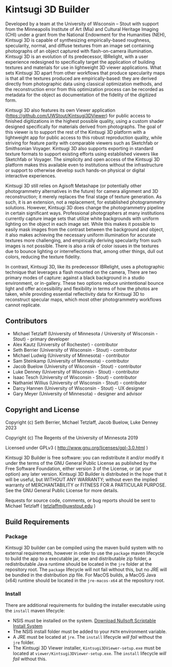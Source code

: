# Kintsugi 3D Builder

Developed by a team at the University of Wisconsin – Stout with support from the Minneapolis Institute of Art (Mia) and Cultural Heritage Imaging (CHI) under a grant from the National Endowment for the Humanities (NEH), Kintsugi 3D is capable of synthesizing empirically-based roughness, specularity, normal, and diffuse textures from an image set containing photographs of an object captured with flash-on-camera illumination. Kintsugi 3D is an evolution of its predecessor, IBRelight, with a user experience redesigned to specifically target the application of building textures and materials for use in lightweight 3D viewer applications. What sets Kintsugi 3D apart from other workflows that produce specularity maps is that all the textures produced are empirically-based: they are derived directly from photographic data using classical optimization methods, and the reconstruction error from this optimization process can be recorded as metadata for the object as documentation of the fidelity of the digitized form. 

Kintsugi 3D also features its own Viewer application (https://github.com/UWStout/Kintsugi3DViewer) for public access to finished digitizations in the highest possible quality, using a custom shader designed specifically for materials derived from photographs. The goal of this viewer is to support the rest of the Kintsugi 3D platform with a lightweight app for public access to this robust reproduction quality, while striving for feature parity with comparable viewers such as Sketchfab or Smithsonian Voyager. Kintsugi 3D also supports exporting in standard texture formats to support existing efforts using established viewers like Sketchfab or Voyager. The simplicity and open access of the Kintsugi 3D platform makes this available even to institutions without the infrastructure or support to otherwise develop such hands-on physical or digital interactive experiences.

Kintsugi 3D still relies on Agisoft Metashape (or potentially other photogrammetry alternatives in the future) for camera alignment and 3D reconstruction; it merely replaces the final stage of texture generation. As such, it is an extension, not a replacement, for established photogrammetry solutions. However, Kintsugi 3D does change the photogrammetry pipeline in certain significant ways. Professional photographers at many institutions currently capture image sets that utilize white backgrounds with uniform lighting on the object in each image set. While this makes it possible to easily mask images from the contrast between the background and object, it also makes achieving the necessary uniform illumination for accurate textures more challenging, and empirically deriving specularity from such images is not possible. There is also a risk of color issues in the textures due to bounce lighting or interreflections  that, among other things, dull out colors, reducing the texture fidelity. 

In contrast, Kintsugi 3D, like its predecessor IBRelight, uses a photographic technique that leverages a flash mounted on the camera, There are two primary modes of capture: against a black background in a studio environment, or in-gallery. These two options reduce unintentional bounce light and offer accessibility and flexibility in terms of how the photos are taken, while providing essential reflectivity data for Kintsugi 3D to reconstruct specular maps, which most other photogrammetry workflows cannot replicate. 

## Contributors
- Michael Tetzlaff (University of Minnesota / University of Wisconsin - Stout) - primary developer
- Alex Kautz (University of Rochester) - contributor
- Seth Berrier (University of Wisconsin - Stout) - contributor
- Michael Ludwig (University of Minnesota) - contributor
- Sam Steinkamp (University of Minnesota) - contributor
- Jacob Buelow (University of Wisconsin - Stout) - contributor
- Luke Denney (University of Wisconsin - Stout) - contributor
- Isaac Tesch (University of Wisconsin - Stout) - contributor
- Nathaniel Willius (University of Wisconsin - Stout) - contributor
- Darcy Hannen (University of Wisconsin - Stout) - UX designer
- Gary Meyer (University of Minnesota) - designer and advisor

## Copyright and License

Copyright (c) Seth Berrier, Michael Tetzlaff, Jacob Buelow, Luke Denney 2023

Copyright (c) The Regents of the University of Minnesota 2019

Licensed under GPLv3 
( http://www.gnu.org/licenses/gpl-3.0.html )

Kintsugi 3D Builder is free software: you can redistribute it and/or modify it under the terms of the GNU General Public License as published by the Free Software Foundation, either version 3 of the License, or (at your option) any later version.
Kintsugi 3D Builder is distributed in the hope that it will be useful, but WITHOUT ANY WARRANTY; without even the implied warranty of MERCHANTABILITY or FITNESS FOR A PARTICULAR PURPOSE.  See the GNU General Public License for more details.
 
Requests for source code, comments, or bug reports should be sent to
Michael Tetzlaff ( tetzlaffm@uwstout.edu )

## Build Requirements
### Package
Kintsugi 3D builder can be compiled using the maven build system with no external requirements,
however in order to use the `package` maven lifecycle to build the app to a executable jar, exe and distributable zip folder,
a redistributable Java runtime should be located in the `jre` folder at the repository root. The `package` lifecycle will not fail without this,
but no JRE will be bundled in the distribution zip file.
For MacOS builds, a MacOS Java (x64) runtime should be located in the `jre-macos-x64` at the repository root.  

### Install
There are additional requirements for building the installer executable using the `install` maven lifecycle:
- NSIS must be installed on the system. [Download Nullsoft Scriptable Install System](https://nsis.sourceforge.io/Download)
- The NSIS install folder must be added to your `PATH` environment variable.
- A JRE must be located at `jre`. The `install` lifecycle *will fail* without the `jre` folder.
- The Kintsugi 3D Viewer installer, `Kintsugi3DViewer-setup.exe` must be located at `viewer/Kintsugi3DViewer-setup.exe`. The `install` lifecycle *will fail* without this.
